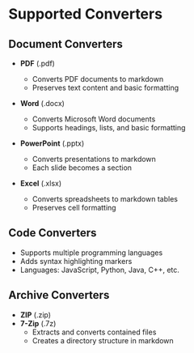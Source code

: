 # Supported Converters

## Document Converters
- **PDF** (.pdf)
  - Converts PDF documents to markdown
  - Preserves text content and basic formatting
  
- **Word** (.docx)
  - Converts Microsoft Word documents
  - Supports headings, lists, and basic formatting
  
- **PowerPoint** (.pptx)
  - Converts presentations to markdown
  - Each slide becomes a section
  
- **Excel** (.xlsx)
  - Converts spreadsheets to markdown tables
  - Preserves cell formatting

## Code Converters
- Supports multiple programming languages
- Adds syntax highlighting markers
- Languages: JavaScript, Python, Java, C++, etc.

## Archive Converters
- **ZIP** (.zip)
- **7-Zip** (.7z)
  - Extracts and converts contained files
  - Creates a directory structure in markdown 